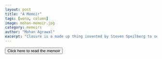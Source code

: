 ```yaml
---
layout: post
title: "A Memoir"
tags: [wona, column]
image: mohan-memoir.jpg
category: memoirs
author: "Mohan Agrawal"
excerpt: "Closure is a made up thing invented by Steven Speilberg to sell movie tickets."
---
```


<a href="/MohanMemoir.pdf" style="text-align: center"><button type="button" class="btn btn-primary btn-block btn-lg">Click here to read the memoir</button></a>
